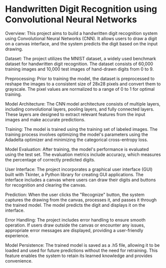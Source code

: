 # Handwritten Digit Recognition using Convolutional Neural Networks

Overview:
This project aims to build a handwritten digit recognition system using Convolutional Neural Networks (CNN). It allows users to draw a digit on a canvas interface, and the system predicts the digit based on the input drawing.

Dataset:
The project utilizes the MNIST dataset, a widely used benchmark dataset for handwritten digit recognition. The dataset consists of 60,000 training images and 10,000 test images of hand-drawn digits from 0 to 9.

Preprocessing:
Prior to training the model, the dataset is preprocessed to reshape the images to a consistent size of 28x28 pixels and convert them to grayscale. The pixel values are normalized to a range of 0 to 1 for optimal training.

Model Architecture:
The CNN model architecture consists of multiple layers, including convolutional layers, pooling layers, and fully connected layers. These layers are designed to extract relevant features from the input images and make accurate predictions.

Training:
The model is trained using the training set of labeled images. The training process involves optimizing the model's parameters using the Adadelta optimizer and minimizing the categorical cross-entropy loss.

Model Evaluation:
After training, the model's performance is evaluated using the test set. The evaluation metrics include accuracy, which measures the percentage of correctly predicted digits.

User Interface:
The project incorporates a graphical user interface (GUI) built with Tkinter, a Python library for creating GUI applications. The interface includes a canvas where users can draw their digits and buttons for recognition and clearing the canvas.

Prediction:
When the user clicks the "Recognize" button, the system captures the drawing from the canvas, processes it, and passes it through the trained model. The model predicts the digit and displays it on the interface.

Error Handling:
The project includes error handling to ensure smooth operation. If users draw outside the canvas or encounter any issues, appropriate error messages are displayed, providing a user-friendly experience.

Model Persistence:
The trained model is saved as a .h5 file, allowing it to be loaded and used for future predictions without the need for retraining. This feature enables the system to retain its learned knowledge and provides convenience.
